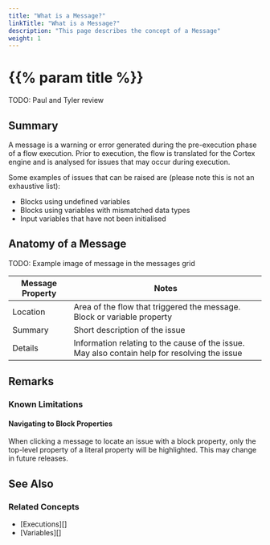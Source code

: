 ```yaml
---
title: "What is a Message?"
linkTitle: "What is a Message?"
description: "This page describes the concept of a Message"
weight: 1
---
```


# {{% param title %}}

TODO: Paul and Tyler review

## Summary

A message is a warning or error generated during the pre-execution phase of a flow execution. Prior to execution, the flow is translated for the Cortex engine and is analysed for issues that may occur during execution.

Some examples of issues that can be raised are (please note this is not an exhaustive list):

- Blocks using undefined variables
- Blocks using variables with mismatched data types
- Input variables that have not been initialised

## Anatomy of a Message

TODO: Example image of message in the messages grid

| Message Property | Notes |
|-------------|-------------|
| Location | Area of the flow that triggered the message. Block or variable property |
| Summary | Short description of the issue |
| Details | Information relating to the cause of the issue. May also contain help for resolving the issue |

## Remarks

### Known Limitations

#### Navigating to Block Properties

When clicking a message to locate an issue with a block property, only the top-level property of a literal property will be highlighted. This may change in future releases.

## See Also

### Related Concepts

- [Executions][]
- [Variables][]
